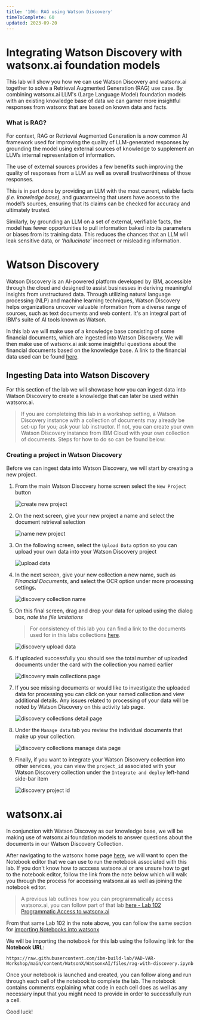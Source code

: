 ```yaml
---
title: '106: RAG using Watson Discovery'
timeToComplete: 60
updated: 2023-09-20
---
```


# Integrating Watson Discovery with watsonx.ai foundation models

This lab will show you how we can use Watson Discovery and watsonx.ai together to solve a Retrieval Augmented Generation (RAG) use case. By combining watsonx.ai LLM's (Large Language Model) foundation models with an existing knowledge base of data we can garner more insightful responses from watsonx that are based on known data and facts.

### What is RAG? 

For context, RAG or Retrieval Augmented Generation is a now common AI framework used for improving the quality of LLM-generated responses by grounding the model using external sources of knowledge to supplement an LLM’s internal representation of information. 

The use of external sources provides a few benefits such improving the quality of responses from a LLM as well as overall trustworthiness of those responses. 

This is in part done by providing an LLM with the most current, reliable facts _(i.e. knowledge base)_, and guaranteeing that users have access to the model’s sources, ensuring that its claims can be checked for accuracy and ultimately trusted.

Similarly, by grounding an LLM on a set of external, verifiable facts, the model has fewer opportunities to pull information baked into its parameters or biases from its training data. This reduces the chances that an LLM will leak sensitive data, or _‘hallucinate’_ incorrect or misleading information.

# Watson Discovery

Watson Discovery is an AI-powered platform developed by IBM, accessible through the cloud and designed to assist businesses in deriving meaningful insights from unstructured data. Through  utilizing natural language processing (NLP) and machine learning techniques, Watson Discovery helps organizations uncover valuable information from a diverse range of sources, such as text documents and web content. It's an integral part of IBM's suite of AI tools known as Watson.

In this lab we will make use of a knowledge base consisting of some financial documents, which are ingested into Watson Discovery. We will then make use of watsonx.ai ask some insightful questions about the financial documents based on the knowledge base. A link to the financial data used can be found [here]().  

## Ingesting Data into Watson Discovery

For this section of the lab we will showcase how you can ingest data into Watson Discovery to create a knowledge that can later be used within watsonx.ai. 

> If you are completeing this lab in a workshop setting, a Watson Discovery instance with a collection of documents may already be set-up for you; ask your lab instructor. 
> If not, you can create your own Watson Discovery instance from IBM Cloud with your own collection of documents. Steps for how to do so can be found below:

 
### Creating a project in Watson Discovery

Before we can ingest data into Watson Discovery, we will start by creating a new project.


1. From the main Watson Discovery home screen select the `New Project` button

    ![create new project](./images/106/1-Discovery-Create-Project.png)   

2. On the next screen, give your new project a name and select the document retrieval selection

    ![name new project](./images/106/2-Discovery-Name-Project.png)

3. On the following screen, select the `Upload Data` option so you can upload your own data into your Watson Discovery project

    ![upload data](./images/106/3-Discovery-Upload-Data.png)

4. In the next screen, give your new collection a new name, such as _Financial Documents_, and select the OCR option under more processing settings.

    ![discovery collection name](./images/106/4-Discovery-Collection.png)

5. On this final screen, drag and drop your data for upload using the dialog box, _note the file limitations_
    
    > For consistency of this lab you can find a link to the documents used for in this labs collections [here]().

    ![discovery upload data](./images/106/5-Discovery-Upload-Page.png)

6. If uploaded successfully you should see the total number of uploaded documents under the card with the collection you named earlier

    ![discovery main collections page](./images/106/6-Discovery-Main-Collections.png)

7. If you see missing documents or would like to investigate the uploaded data for processing you can click on your named collection and view additional details. Any issues related to processing of your data will be noted by Watson Discovery on this activity tab page.

    ![discovery collections detail page](./images/106/7-Discovery-Collection-Details.png)

8. Under the `Manage data` tab you review the individual documents that make up your collection.

    ![discovery collections manage data page](./images/106/8-Discovery-Manage-Collection.png)
 
9. Finally, if you want to integrate your Watson Discovery collection into other services, you can view the `project_id` associated with your Watson Discovery collection under the `Integrate and deploy` left-hand side-bar item 

    ![discovery project id](./images/106/9-Discovery-Find-Project-ID.png)


# watsonx.ai

In conjunction with Watson Discovey as our knowledge base, we will be making use of watsonx.ai foundation models to answer questions about the documents in our Watson Discovery Collection.

After navigating to the watsonx home page [here](https://dataplatform.cloud.ibm.com/wx/home), we will want to open the Notebook  editor that we can use to run the notebook associated with this lab. If you don't know how to acccess watsonx.ai or are unsure how to get to the notebook editor, follow the link from the note below which will walk you through the process for accessing watsonx.ai as well as joining the notebook editor.

> A previous lab outlines how you can programmatically access watsonx.ai, you can follow part of that lab [here - Lab 102 Programmatic Access to watsonx.ai](/watsonx/watsonxai/102)

From that same Lab 102 in the note above, you can follow the same section for [importing Notebooks into watsonx](/watsonx/watsonxai/102#importing-a-notebook-into-watsonx)

We will be importing the notebook for this lab using the following link for the **Notebook URL**:

 `https://raw.githubusercontent.com/ibm-build-lab/VAD-VAR-Workshop/main/content/WatsonX/WatsonxAI/files/rag-with-discovery.ipynb`

Once your notebook is launched and created, you can follow along and run through each cell of the notebook to complete the lab. The notebook contains comments explaining what code in each cell does as well as any necessary input that you might need to provide in order to successfully run a cell.

Good luck!
